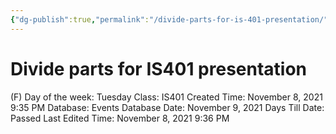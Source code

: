 ```yaml
---
{"dg-publish":true,"permalink":"/divide-parts-for-is-401-presentation/"}
---
```


# Divide parts for IS401 presentation

(F) Day of the week: Tuesday
Class: IS401
Created Time: November 8, 2021 9:35 PM
Database: Events Database
Date: November 9, 2021
Days Till Date: Passed
Last Edited Time: November 8, 2021 9:36 PM